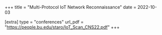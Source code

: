 +++
title = "Multi-Protocol IoT Network Reconnaissance"
date = 2022-10-03

[extra]
type = "conferences"
url_pdf = "https://people.bu.edu/staro/IoT_Scan_CNS22.pdf"
+++